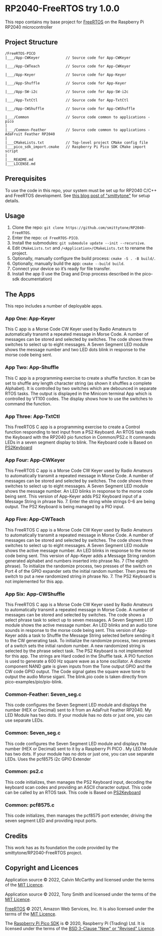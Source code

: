 # RP2040-FreeRTOS try 1.0.0

This repo contains my base project for [FreeRTOS](https://freertos.org/) on the Raspberry Pi RP2040 microcontroller

## Project Structure

```
/FreeRTOS-PICO
|___/App-CWKeyer            // Source code for App-CWKeyer

|___/App-CWTeach            // Source code for App-CWKeyer

|___/App-Keyer              // Source code for App-Keyer

|___/App-Shuffle            // Source code for App-Keyer

|___/App-SW-i2c             // Source code for App-SW-i2c

|___/App-TxtCtl             // Source code for App-TxtCtl

|___/App-CWShuffle          // Source code for App-CWShuffle

|___/Common                 // Source code common to applications - pico
|
|___/Common-Feather         // Source code common to applications - AdaFruit Feather RP2040
|
|___CMakeLists.txt          // Top-level project CMake config file
|___pico_sdk_import.cmake   // Raspberry Pi Pico SDK CMake import script
|
|___README.md
|___LICENSE.md
```

## Prerequisites

To use the code in this repo, your system must be set up for RP2040 C/C++ and FreeRTOS development. See [this blog post of "smittytone"](https://blog.smittytone.net/2021/02/02/program-raspberry-pi-pico-c-mac/) for setup details.

## Usage

1. Clone the repo: `git clone https://github.com/smittytone/RP2040-FreeRTOS`.
1. Enter the repo: `cd FreeRTOS-PICO`.
1. Install the submodules: `git submodule update --init --recursive`.
1. Edit `CMakeLists.txt` and `/<Application>/CMakeLists.txt` to rename the project.
1. Optionally, manually configure the build process: `cmake -S . -B build/`.
1. Optionally, manually build the app: `cmake --build build`.
1. Connect your device so it’s ready for file transfer.
1. Install the app (I use the Drag and Drop process described in the pico-sdk documentation)

## The Apps

This repo includes a number of deployable apps.

### App One: App-Keyer

This C app is a Morse Code CW Keyer used by Radio Amateurs to automatically transmit a repeated message in Morse Code. A number of messages can be stored and selected by switches.  The code shows three switches to select up to eight messages. A Seven Segment LED module shows the message number and two LED dots blink in response to the morse code being sent.

### App Two: App-Shuffle

This C app is a programming exercise to create a shuffle function. It can be set to shuffle any length character string (as shown it shuffles a complete Alphabet). It is controlled by two switches which are debounced in separate RTOS tasks. The output is displayed in the Minicom terminal App which is controlled by VT100 codes. The display shows how to use the switches to command the function.

### App Three: App-TxtCtl

This FreeRTOS C app is a programming exercise to create a Control function responding to text input from a PS2 Keyboard. An RTOS task reads the Keyboard with the RP2040 pio function in Common/PS2.c It commands LEDs in a seven segment display to blink.  The Keyboard code is Based on [PS2Keyboard](https://github.com/PaulStoffregen/PS2Keyboard)


### App Four: App-CWKeyer

This FreeRTOS C app is a Morse Code CW Keyer used by Radio Amateurs to automatically transmit a repeated message in Morse Code. A number of messages can be stored and selected by switches.  The code shows three switches to select up to eight messages. A Seven Segment LED module shows the message number. An LED blinks in response to the morse code being sent. This version of App-Keyer adds PS2 Keyboard input of a Message String in phrase No. 7. Enter the string while strings 0-6 are being output. The PS2 Keyboard is being managed by a PIO input.

### App Five: App-CWTeach

This FreeRTOS C app is a Morse Code CW Keyer used by Radio Amateurs to automatically transmit a repeated message in Morse Code. A number of messages can be stored and selected by switches.  The code shows three switches to select up to eight messages. A Seven Segment LED module shows the active message number. An LED blinks in response to the morse code being sent. This version of App-Keyer adds a Message String random generated alphabet and numbers inserted into phrase No. 7 (The eighth phrase). To initialize the randomize process, two presses of the switch on Port 4 of the GPIO expander sets the initial random number. Then press the switch to put a new randomized string in phrase No. 7. The PS2 Keyboard is not implemented for this app.

### App Six: App-CWShuffle

This FreeRTOS C app is a Morse Code CW Keyer used by Radio Amateurs to automatically transmit a repeated message in Morse Code. A number of messages can be stored and selected by switches.  The code shows a select phrase task to select up to seven messages. A Seven Segment LED module shows the active message number. An LED blinks and an audio tone sounds in response to the morse code being sent. This version of App-Keyer adds a task to Shuffle the Message String selected before sending it to the CW generating task.  To initialize the randomize process, two presses of a switch sets the initial random number. A new randomized string is selected by the phrase select task. The PS2 Keyboard is not implemented for this app. The strings are Hard coded in the Shuffle task. A PIO function is used to generate a 600 Hz square wave as a tone oscillator. A discrete component NAND gate is given inputs from the Tone output GPIO and the CW code GPIO output.  The Code signal gates the square wave tone to output the audio Morse siganl.  The blink.pio code is taken directly from pico-examples/pio/pio-blink.


### Common-Feather: Seven_seg.c
This code configures the Seven Segment LED module and displays the number (HEX or Decimal) sent to it from an AdaFruit Feather RP2040.  My LED Module has two dots.  If your module has no dots or just one, you can use separate LEDs.

### Common: Seven_seg.c
This code configures the Seven Segment LED module and displays the number (HEX or Decimal) sent to it by a Raspberry Pi PICO .  My LED Module has two dots.  If your module has no dots or just one, you can use separate LEDs. Uses the pcf8575 i2c GPIO Extender

### Common: ps2.c
This code initializes, then manages the PS2 Keyboard input, decoding the keyboard scan codes and providing an ASCII character output.  This code can be called by an RTOS task. This code is Based on [PS2Keyboard](https://github.com/PaulStoffregen/PS2Keyboard)


### Common: pcf8575.c
This code initializes, then manages the pcf8575 port extender, driving the seven segment LED and providing input ports.


## Credits

This work has as its foundation the code provided by the smittytone/RP2040-FreeRTOS project.


## Copyright and Licences

Application source © 2022, Calvin McCarthy and licensed under the terms of the [MIT Licence](./LICENSE.md).

Application source © 2022, Tony Smith and licensed under the terms of the [MIT Licence](./LICENSE.md).

[FreeRTOS](https://freertos.org/) © 2021, Amazon Web Services, Inc. It is also licensed under the terms of the [MIT Licence](./LICENSE.md).

The [Raspberry Pi Pico SDK](https://github.com/raspberrypi/pico-sdk) is © 2020, Raspberry Pi (Trading) Ltd. It is licensed under the terms of the [BSD 3-Clause "New" or "Revised" Licence](https://github.com/raspberrypi/pico-sdk/blob/master/LICENSE.TXT).
